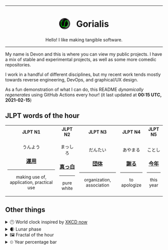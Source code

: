 ***

<h1 align="center">
<sub>
    <img src="readme/resources/avatar.png" height="36">
</sub>
&nbsp;
Gorialis
</h1>
<p align="center">
Hello! I like making tangible software.
</p>

***

My name is Devon and this is where you can view my public projects. I have a mix of stable and experimental projects, as well as some more comedic repositories.

I work in a handful of different disciplines, but my recent work tends mostly towards reverse engineering, DevOps, and graphical/UX design.

As a fun demonstration of what I can do, this README *dynamically regenerates* using GitHub Actions every hour! (it last updated at **00:15 UTC, 2021-02-15**)

<h2>JLPT words of the hour</h2>
<table>
    <tr>
        <th>JLPT N1</th>
        <th>JLPT N2</th>
        <th>JLPT N3</th>
        <th>JLPT N4</th>
        <th>JLPT N5</th>
    </tr>
    <tr>
        <td>
            <p align="center">うんよう</p>
            <h3 align="center"><b><a href="https://jisho.org/search/%E9%81%8B%E7%94%A8">運用</a></b></h3>
            <hr>
            <p align="center">making use of,<wbr> application,<wbr> practical use</p>
        </td>
        <td>
            <p align="center">まっしろ</p>
            <h3 align="center"><b><a href="https://jisho.org/search/%E7%9C%9F%E3%81%A3%E7%99%BD">真っ白</a></b></h3>
            <hr>
            <p align="center">pure white</p>
        </td>
        <td>
            <p align="center">だんたい</p>
            <h3 align="center"><b><a href="https://jisho.org/search/%E5%9B%A3%E4%BD%93">団体</a></b></h3>
            <hr>
            <p align="center">organization,<wbr> association</p>
        </td>
        <td>
            <p align="center">あやまる</p>
            <h3 align="center"><b><a href="https://jisho.org/search/%E8%AC%9D%E3%82%8B">謝る</a></b></h3>
            <hr>
            <p align="center">to apologize</p>
        </td>
        <td>
            <p align="center">ことし</p>
            <h3 align="center"><b><a href="https://jisho.org/search/%E4%BB%8A%E5%B9%B4">今年</a></b></h3>
            <hr>
            <p align="center">this year</p>
        </td>
    </tr>
</table>

<h2>Other things</h2>
<details>
<summary>🕛  World clock inspired by <a href="https://xkcd.com/now">XKCD now</a></summary>

> <img src="generated/now.png" width="512">

</details>
<details>
<summary>🌒 Lunar phase</summary>

The moon is approximately 13.12% through its phase (Waxing Crescent).

</details>
<details>
<summary>&#x1f5bc; Fractal of the hour</summary>

> <img src="generated/fractal.png" width="512">

</details>
<details>
<summary>&#x23f2; Year percentage bar</summary>
<pre><code>2021 [██▁▁▁▁▁▁▁▁▁▁▁▁▁▁▁▁▁▁] 12.33%</code></pre>
</details>
